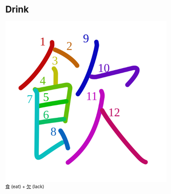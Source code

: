 # Drink
![98f2](Kanji/kanji-colorize/98f2.svg)
[食](Kanji/kanji-dict/食.md) (eat) + [欠](Kanji/kanji-dict/欠.md) (lack) 